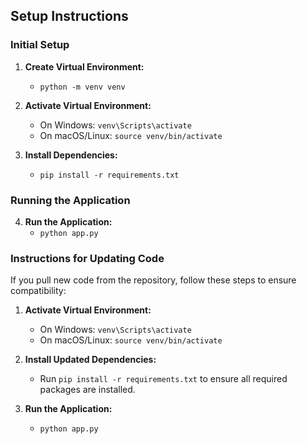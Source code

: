 ## Setup Instructions

### Initial Setup

1. **Create Virtual Environment:**
   - `python -m venv venv`

2. **Activate Virtual Environment:**
   - On Windows: `venv\Scripts\activate`
   - On macOS/Linux: `source venv/bin/activate`

3. **Install Dependencies:**
   - `pip install -r requirements.txt`

### Running the Application

4. **Run the Application:**
   - `python app.py`

### Instructions for Updating Code

If you pull new code from the repository, follow these steps to ensure compatibility:

1. **Activate Virtual Environment:**
   - On Windows: `venv\Scripts\activate`
   - On macOS/Linux: `source venv/bin/activate`

2. **Install Updated Dependencies:**
   - Run `pip install -r requirements.txt` to ensure all required packages are installed.

3. **Run the Application:**
   - `python app.py`

